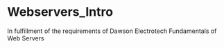 # Webservers_Intro
In fulfillment of the requirements of Dawson Electrotech Fundamentals of Web Servers
